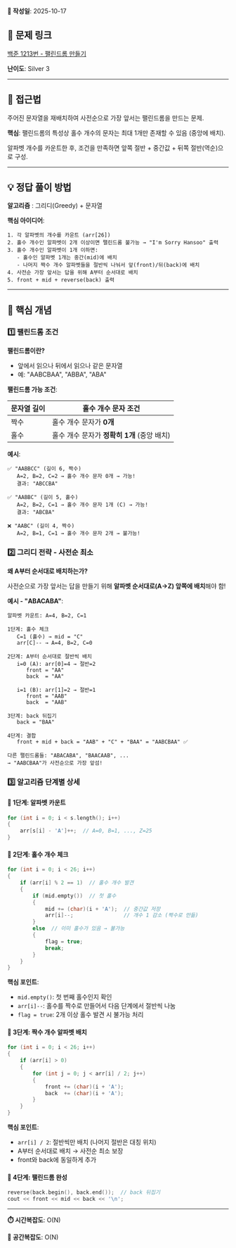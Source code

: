 **📅 작성일**: 2025-10-17

## 🔗 문제 링크
[백준 1213번 - 팰린드롬 만들기](https://www.acmicpc.net/problem/1213)

**난이도**: Silver 3

---

## 🤔 접근법

주어진 문자열을 재배치하여 사전순으로 가장 앞서는 팰린드롬을 만드는 문제.

**핵심**: 팰린드롬의 특성상 홀수 개수의 문자는 최대 1개만 존재할 수 있음 (중앙에 배치).

알파벳 개수를 카운트한 후, 조건을 만족하면 앞쪽 절반 + 중간값 + 뒤쪽 절반(역순)으로 구성.

---

## 💡 정답 풀이 방법

**알고리즘** : 그리디(Greedy) + 문자열

**핵심 아이디어**:
```
1. 각 알파벳의 개수를 카운트 (arr[26])
2. 홀수 개수인 알파벳이 2개 이상이면 팰린드롬 불가능 → "I'm Sorry Hansoo" 출력
3. 홀수 개수인 알파벳이 1개 이하면:
   - 홀수인 알파벳 1개는 중간(mid)에 배치
   - 나머지 짝수 개수 알파벳들을 절반씩 나눠서 앞(front)/뒤(back)에 배치
4. 사전순 가장 앞서는 답을 위해 A부터 순서대로 배치
5. front + mid + reverse(back) 출력
```

---

## 🔑 핵심 개념

### 1️⃣ 팰린드롬 조건

**팰린드롬이란?**
- 앞에서 읽으나 뒤에서 읽으나 같은 문자열
- 예: "AABCBAA", "ABBA", "ABA"

**팰린드롬 가능 조건**:

| 문자열 길이 | 홀수 개수 문자 조건 |
|----------|----------------|
| 짝수 | 홀수 개수 문자가 **0개** |
| 홀수 | 홀수 개수 문자가 **정확히 1개** (중앙 배치) |

**예시**:
```
✅ "AABBCC" (길이 6, 짝수)
   A=2, B=2, C=2 → 홀수 개수 문자 0개 → 가능!
   결과: "ABCCBA"

✅ "AABBC" (길이 5, 홀수)
   A=2, B=2, C=1 → 홀수 개수 문자 1개 (C) → 가능!
   결과: "ABCBA"

❌ "AABC" (길이 4, 짝수)
   A=2, B=1, C=1 → 홀수 개수 문자 2개 → 불가능!
```

### 2️⃣ 그리디 전략 - 사전순 최소

**왜 A부터 순서대로 배치하는가?**

사전순으로 가장 앞서는 답을 만들기 위해 **알파벳 순서대로(A→Z) 앞쪽에 배치**해야 함!

**예시 - "ABACABA"**:
```
알파벳 카운트: A=4, B=2, C=1

1단계: 홀수 체크
   C=1 (홀수) → mid = "C"
   arr[C]-- → A=4, B=2, C=0

2단계: A부터 순서대로 절반씩 배치
   i=0 (A): arr[0]=4 → 절반=2
      front = "AA"
      back  = "AA"

   i=1 (B): arr[1]=2 → 절반=1
      front = "AAB"
      back  = "AAB"

3단계: back 뒤집기
   back = "BAA"

4단계: 결합
   front + mid + back = "AAB" + "C" + "BAA" = "AABCBAA" ✅

다른 팰린드롬들: "ABACABA", "BAACAAB", ...
→ "AABCBAA"가 사전순으로 가장 앞섬!
```

### 3️⃣ 알고리즘 단계별 상세

#### 🔸 1단계: 알파벳 카운트
```cpp
for (int i = 0; i < s.length(); i++)
{
    arr[s[i] - 'A']++;  // A=0, B=1, ..., Z=25
}
```

#### 🔸 2단계: 홀수 개수 체크
```cpp
for (int i = 0; i < 26; i++)
{
    if (arr[i] % 2 == 1)  // 홀수 개수 발견
    {
        if (mid.empty())  // 첫 홀수
        {
            mid += (char)(i + 'A');  // 중간값 저장
            arr[i]--;                // 개수 1 감소 (짝수로 만듦)
        }
        else  // 이미 홀수가 있음 → 불가능
        {
            flag = true;
            break;
        }
    }
}
```

**핵심 포인트**:
- `mid.empty()`: 첫 번째 홀수인지 확인
- `arr[i]--`: 홀수를 짝수로 만들어서 다음 단계에서 절반씩 나눔
- `flag = true`: 2개 이상 홀수 발견 시 불가능 처리

#### 🔸 3단계: 짝수 개수 알파벳 배치
```cpp
for (int i = 0; i < 26; i++)
{
    if (arr[i] > 0)
    {
        for (int j = 0; j < arr[i] / 2; j++)
        {
            front += (char)(i + 'A');
            back  += (char)(i + 'A');
        }
    }
}
```

**핵심 포인트**:
- `arr[i] / 2`: 절반씩만 배치 (나머지 절반은 대칭 위치)
- A부터 순서대로 배치 → 사전순 최소 보장
- front와 back에 동일하게 추가

#### 🔸 4단계: 팰린드롬 완성
```cpp
reverse(back.begin(), back.end());  // back 뒤집기
cout << front << mid << back << '\n';
```

---

**⏱️ 시간복잡도**: O(N)

**💾 공간복잡도**: O(N)

